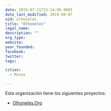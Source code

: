 ```yaml
---
date: 2019-07-21T23:14:06.000Z
date_last_modified: 2019-08-07
uid: olhoneles
title: "Olhoneles"
legal_name: 
description: ""
org_type: 
website: 
year_founded: 
facebook: 
twitter: 
tags:

cities: 
  - Minas

---
```


Esta organización tiene los siguientes proyectos:

- [Olhoneles.Org](/proyectos/olhoneles-org)

